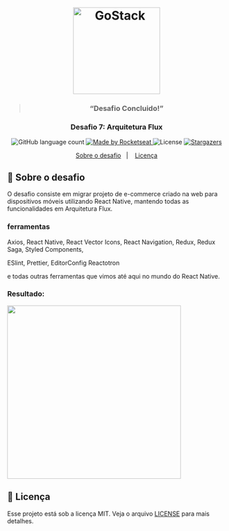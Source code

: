 <h1 align="center">
    <img alt="GoStack" src="https://rocketseat-cdn.s3-sa-east-1.amazonaws.com/bootcamp-header.png" width="200px" />
</h1>

<h3><blockquote align="center">“Desafio Concluido!”</blockquote></h3>

<h3 align="center">
  Desafio 7: Arquitetura Flux
</h3>

<p align="center">
  <img alt="GitHub language count" src="https://img.shields.io/github/languages/count/remulocosta/bootcamp-gostack-desafio-07?color=%2304D361">

  <a href="https://rocketseat.com.br">
    <img alt="Made by Rocketseat" src="https://img.shields.io/badge/made%20by-Rocketseat-%2304D361">
  </a>

  <img alt="License" src="https://img.shields.io/badge/license-MIT-%2304D361">

  <a href="https://github.com/remulocosta/bootcamp-gostack-desafio-07/stargazers">
    <img alt="Stargazers" src="https://img.shields.io/github/stars/remulocosta/bootcamp-gostack-desafio-07?style=social">
  </a>
</p>

<p align="center">
  <a href="#rocket-sobre-o-desafio">Sobre o desafio</a>&nbsp;&nbsp;&nbsp;|&nbsp;&nbsp;&nbsp;
  <a href="#memo-licença">Licença</a>
</p>

## :rocket: Sobre o desafio

O desafio consiste em migrar projeto de e-commerce criado na web para dispositivos móveis utilizando React Native, mantendo todas as funcionalidades em Arquitetura Flux.

### ferramentas

Axios,
React Native,
React Vector Icons,
React Navigation,
Redux,
Redux Saga,
Styled Components,

ESlint,
Prettier,
EditorConfig
Reactotron

e todas outras ferramentas que vimos até aqui no mundo do React Native.

### Resultado:

<img src=".github/demo.gif" height="400">


## :memo: Licença

Esse projeto está sob a licença MIT. Veja o arquivo [LICENSE](LICENSE.md) para mais detalhes.
